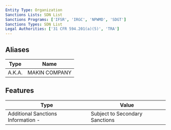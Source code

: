```yaml
---
Entity Type: Organization
Sanctions Lists: SDN List
Sanctions Programs: ['IFSR', 'IRGC', 'NPWMD', 'SDGT']
Sanctions Types: SDN List
Legal Authorities: ['31 CFR 594.201(a)(5)', 'TRA']
---
```


## Aliases
| Type  | Name      | 
|-------|-----------|
| A.K.A. | MAKIN COMPANY |

## Features
| Type  | Value      |
|-------|------------|
| Additional Sanctions Information - | Subject to Secondary Sanctions |
